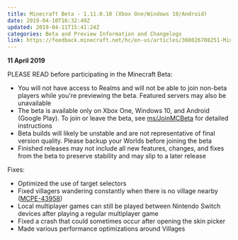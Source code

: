 ```yaml
---
title: Minecraft Beta - 1.11.0.10 (Xbox One/Windows 10/Android)
date: 2019-04-10T16:32:49Z
updated: 2019-04-11T15:41:24Z
categories: Beta and Preview Information and Changelogs
link: https://feedback.minecraft.net/hc/en-us/articles/360026708251-Minecraft-Beta-1-11-0-10-Xbox-One-Windows-10-Android-
---
```


**11 April 2019**

PLEASE READ before participating in the Minecraft Beta:

-   You will not have access to Realms and will not be able to join non-beta players while you\'re previewing the beta. Featured servers may also be unavailable
-   The beta is available only on Xbox One, Windows 10, and Android (Google Play). To join or leave the beta, see [ms/JoinMCBeta](http://aka.ms/JoinMCBeta) for detailed instructions
-   Beta builds will likely be unstable and are not representative of final version quality. Please backup your Worlds before joining the beta
-   Finished releases may not include all new features, changes, and fixes from the beta to preserve stability and may slip to a later release

Fixes:

-   Optimized the use of target selectors 
-   Fixed villagers wandering constantly when there is no village nearby ([MCPE-43958](https://bugs.mojang.com/browse/MCPE-43958))
-   Local multiplayer games can still be played between Nintendo Switch devices after playing a regular multiplayer game 
-   Fixed a crash that could sometimes occur after opening the skin picker 
-   Made various performance optimizations around Villages
